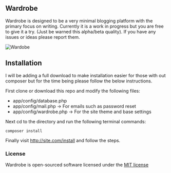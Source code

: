 ## Wardrobe

Wardrobe is designed to be a very minimal blogging platform with the primary focus on writing. Currently it is a work in progress but you are free to give it a try. (Just be warned this alpha/beta quality). If you have any issues or ideas please report them.

![Wardobe](http://ericlbarnes.com/media/wardrobe-air.png)

## Installation

I will be adding a full download to make installation easier for those with out composer but for the time being please follow the below instructions.

First clone or download this repo and modify the following files:

* app/config/database.php
* app/config/mail.php -> For emails such as password reset
* app/config/wardrobe.php -> For the site theme and base settings

Next cd to the directory and run the following terminal commands:

    composer install

Finally visit http://site.com/install and follow the steps.

### License

Wardrobe is open-sourced software licensed under the [MIT license](http://opensource.org/licenses/MIT)
